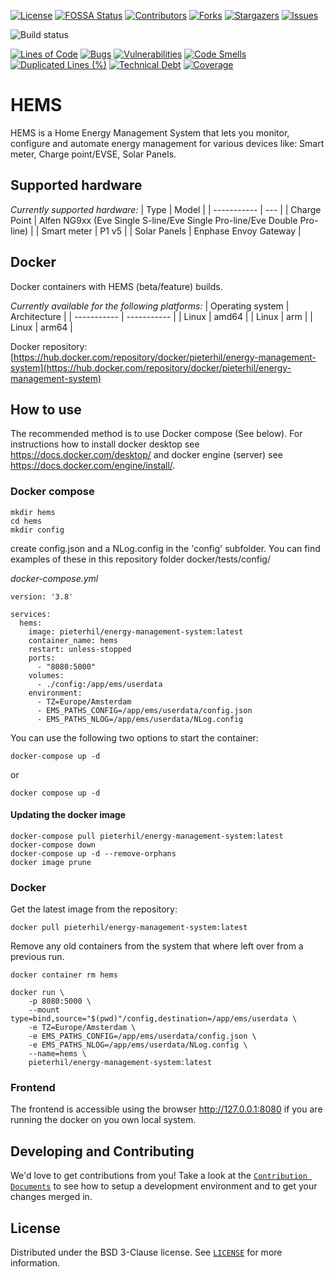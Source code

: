 <!-- PROJECT SHIELDS -->
<!--
*** https://www.markdownguide.org/basic-syntax/#reference-style-links
-->
[![License][license-shield]][license-url]
[![FOSSA Status][fossa-shield]][fossa-url]
[![Contributors][contributors-shield]][contributors-url]
[![Forks][forks-shield]][forks-url]
[![Stargazers][stars-shield]][stars-url]
[![Issues][issues-shield]][issues-url]

![Build status][build-shield]

[![Lines of Code](https://sonarcloud.io/api/project_badges/measure?project=pieterh_energy-management-system&metric=ncloc)](https://sonarcloud.io/dashboard?id=pieterh_energy-management-system)
[![Bugs](https://sonarcloud.io/api/project_badges/measure?project=pieterh_energy-management-system&metric=bugs)](https://sonarcloud.io/dashboard?id=pieterh_energy-management-system)
[![Vulnerabilities](https://sonarcloud.io/api/project_badges/measure?project=pieterh_energy-management-system&metric=vulnerabilities)](https://sonarcloud.io/dashboard?id=pieterh_energy-management-system)
[![Code Smells](https://sonarcloud.io/api/project_badges/measure?project=pieterh_energy-management-system&metric=code_smells)](https://sonarcloud.io/dashboard?id=pieterh_energy-management-system)
[![Duplicated Lines (%)](https://sonarcloud.io/api/project_badges/measure?project=pieterh_energy-management-system&metric=duplicated_lines_density)](https://sonarcloud.io/dashboard?id=pieterh_energy-management-system)
[![Technical Debt](https://sonarcloud.io/api/project_badges/measure?project=pieterh_energy-management-system&metric=sqale_index)](https://sonarcloud.io/dashboard?id=pieterh_energy-management-system)
[![Coverage](https://sonarcloud.io/api/project_badges/measure?project=pieterh_energy-management-system&metric=coverage)](https://sonarcloud.io/dashboard?id=pieterh_energy-management-system)

# HEMS
HEMS is a Home Energy Management System that lets you monitor, configure and automate energy management for various devices like: Smart meter, Charge point/EVSE, Solar Panels.

## Supported hardware

*Currently supported hardware:*
| Type | Model |
| ----------- | --- |
| Charge Point | Alfen NG9xx (Eve Single S-line/Eve Single Pro-line/Eve Double Pro-line) |
| Smart meter |  P1 v5 |
| Solar Panels | Enphase Envoy Gateway |

## Docker
Docker containers with  HEMS (beta/feature) builds.

*Currently available for the following platforms:*
| Operating system | Architecture |
| ----------- | ----------- |
| Linux | amd64 |
| Linux | arm |
| Linux | arm64 |

Docker repository: [https://hub.docker.com/repository/docker/pieterhil/energy-management-system](https://hub.docker.com/repository/docker/pieterhil/energy-management-system)


## How to use
The recommended method is to use Docker compose (See below). For instructions how to install docker desktop see https://docs.docker.com/desktop/ and  docker engine (server) see https://docs.docker.com/engine/install/.

### Docker compose
```
mkdir hems
cd hems
mkdir config
```

create config.json and a NLog.config in the 'config' subfolder. You can find examples of these in this repository folder docker/tests/config/

*docker-compose.yml*

```
version: '3.8'

services:
  hems:
    image: pieterhil/energy-management-system:latest
    container_name: hems
    restart: unless-stopped
    ports:
      - "8080:5000"
    volumes:
      - ./config:/app/ems/userdata
    environment:
      - TZ=Europe/Amsterdam
      - EMS_PATHS_CONFIG=/app/ems/userdata/config.json
      - EMS_PATHS_NLOG=/app/ems/userdata/NLog.config
```

You can use the following two options to start the container:
```
docker-compose up -d
```
or
```
docker compose up -d
```

#### Updating the docker image
```
docker-compose pull pieterhil/energy-management-system:latest
docker-compose down
docker-compose up -d --remove-orphans
docker image prune
```

### Docker

Get the latest image from the repository:
```
docker pull pieterhil/energy-management-system:latest
```

Remove any old containers from the system that where left over from a previous run.
```
docker container rm hems
```

```
docker run \
    -p 8080:5000 \
    --mount type=bind,source="$(pwd)"/config,destination=/app/ems/userdata \
    -e TZ=Europe/Amsterdam \
    -e EMS_PATHS_CONFIG=/app/ems/userdata/config.json \
    -e EMS_PATHS_NLOG=/app/ems/userdata/NLog.config \
    --name=hems \
    pieterhil/energy-management-system:latest
```

### Frontend
The frontend is accessible using the browser http://127.0.0.1:8080 if you are running the docker on you own local system.

## Developing and Contributing
We'd love to get contributions from you! Take a look at the
[`Contribution Documents`](https://github.com/pieterh/energy-management-system/blob/main/CONTRIBUTING.md) to see how to setup a development environment and to get your changes merged in.

<!-- LICENSE -->
## License

Distributed under the BSD 3-Clause license. See [`LICENSE`](https://github.com/pieterh/energy-management-system/blob/main/LICENSE.md) for more information.

<!-- MARKDOWN LINKS & IMAGES -->
<!-- https://www.markdownguide.org/basic-syntax/#reference-style-links -->
[contributors-shield]: https://img.shields.io/github/contributors/pieterh/energy-management-system.svg?style=flat-square
[contributors-url]: https://github.com/pieterh/energy-management-system/graphs/contributors
[forks-shield]: https://img.shields.io/github/forks/pieterh/energy-management-system.svg?style=flat-square
[forks-url]: https://github.com/pieterh/energy-management-system/network/members
[stars-shield]: https://img.shields.io/github/stars/pieterh/energy-management-system.svg?style=flat-square
[stars-url]: https://github.com/pieterh/energy-management-system/stargazers
[issues-shield]: https://img.shields.io/github/issues/pieterh/energy-management-system.svg?style=flat-square
[issues-url]: https://github.com/pieterh/energy-management-system/issues
[license-shield]: https://img.shields.io/github/license/pieterh/energy-management-system.svg?style=flat-square
[license-url]: https://github.com/pieterh/energy-management-system/blob/main/LICENSE.md
[fossa-shield]: https://app.fossa.com/api/projects/git%2Bgithub.com%2Fpieterh%2Fenergy-management-system.svg?type=shield
[fossa-url]: https://app.fossa.com/projects/git%2Bgithub.com%2Fpieterh%2Fenergy-management-system?ref=badge_shield
[build-shield]: https://github.com/pieterh/energy-management-system/actions/workflows/build.yml/badge.svg
